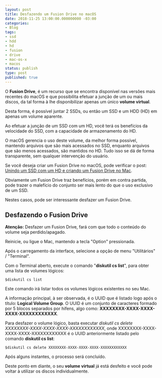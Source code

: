 ```yaml
---
layout: post
title: Desfazendo um Fusion Drive no macOS
date: 2018-11-25 13:00:00.000000000 -03:00
categories:
- Blog
tags:
- ssd
- hdd
- hd
- fusion
- drive
- mac-os-x
- macos
status: publish
type: post
published: true
---
```


O **Fusion Drive**, é um recurso que se encontra disponível nas versões mais recentes do macOS e que possibilita efetuar a junção de um ou mais discos, da tal forma à lhe disponibilizar apenas um único **volume virtual**.

Desta forma, é possível juntar 2 SSDs, ou então um SSD e um HDD (HD) em apenas um volume aparente.

Ao efetuar a junção de um SSD com um HD, você terá os benefícios da velocidade do SSD, com a capacidade de armazenamento do HD.

O macOS gerencia o uso deste volume, da melhor forma possível, mantendo arquivos que são mais acessados no SSD, enquanto arquivos que são menos acessados, são mantidos no HD. Tudo isso se dá de forma transparente, sem qualquer intervenção do usuário.

Se você deseja criar um Fusion Drive no macOS, pode verificar o post: [Unindo um SSD com um HD e criando um Fusion Drive no Mac](http://www.maiconschmitz.com.br/blog/2017/07/03/unindo-um-ssd-com-um-hd-e-criando-um-fusion-drive-no-mac "Unindo um SSD com um HD e criando um Fusion Drive no Mac").

Obviamente um Fusion Drive traz benefícios, porém em contra partida, pode trazer o malefício do conjunto ser mais lento do que o uso exclusivo de um SSD.

Nestes casos, pode ser interessante desfazer um Fusion Drive.

## Desfazendo o Fusion Drive

**Atenção:** Desfazer um Fusion Drive, fará com que todo o conteúdo do volume seja perdido/apagado.

Reinicie, ou ligue o Mac, mantendo a tecla "Option" pressionada.

Após o carregamento da interface, selecione a opção de menu "Utilitários" / "Terminal".

Com o Terminal aberto, execute o comando "**diskutil cs list**", para obter uma lista de volumes lógicos:

	$diskutil cs list

Este comando irá listar todos os volumes lógicos existentes no seu Mac.

A informação principal, à ser observada, é o UUID que é listado logo após o título: **Logical Volume Group**.
O UUID é um conjunto de caracteres formado por 5 blocos separados por hífens, algo como:  **XXXXXXXX-XXXX-XXXX-XXXX-XXXXXXXXXXXX**.

Para desfazer o volume lógico, basta executar *diskutil cs delete XXXXXXXX-XXXX-XXXX-XXXX-XXXXXXXXXXXX*, onde XXXXXXXX-XXXX-XXXX-XXXX-XXXXXXXXXXXX é o UUID anteriormente listado pelo comando **diskutil cs list**:

    $diskutil cs delete XXXXXXXX-XXXX-XXXX-XXXX-XXXXXXXXXXXX

Após alguns instantes, o processo será concluído.

Deste ponto em diante, o seu **volume virtual** já está desfeito e você pode voltar à utilizar os discos individualmente.
